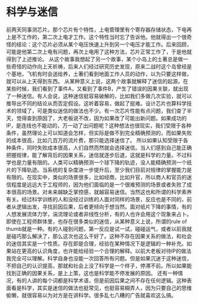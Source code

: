 # 科学与迷信
前两天同事测芯片。那个芯片有个特性，上电管理里有个寄存器存储状态，下电再上是不工作的，第二次上电才工作。这个特性当时忘了告诉他。他就得出一个很奇怪的结论：这个芯片必须从某个电压快速上升到另一个电压才能工作。后来回顾，可能是他第二次上电有问题，再次上电用了这种方法，芯片正常工作了，于是他就得到了上述推论。
从这个故事我想起了另一个故事，某个小岛上的土著总是做一些奇怪的动作向上天祈祷，后来人们经过研究历史发现，原来二战时这个岛曾经是个基地，飞机有时会送给养，土著们看到地面工作人员的动作，以为只要这样做，就可以从上天得到东西。
从某种意义上说，这两个故事就解释了迷信的起源。在某些时候，我们看到了事件A，又看到了事件B，产生了错误的因果关联，就出现了一种迷信。有人会说，这种迷信挺容易破解的，比如我们多做几次实验，就可以推导出不同的结论从而否定假设。这听着容易，做起了挺难。设计芯片也算科学技术的领域了，可是类似迷信的做法也不少。有一次芯片性能有点问题，我们查了半天，觉得查到原因了，大老板说不改，因为如果改了可能出新问题。如果成功的IP，是连线也不能动的，万一动了出问题呢？这种想法也很现实，我们受限于各种条件，虽然理论上可以知道会怎样，但实际是做不到完全精确预测的，而如果失败的成本很高，比如几百万的流片费，那只能选择迷信了。
所以如果认知受限于各种条件，同时失败成本很高，人们自然而然就会选择迷信。当人们感到自己能正确把握规律，能了解背后的因果关系，迷信就逐步后退，这就是科学的力量。不过科学也是力量有限的。人类可以精确预测一个球下降的轨迹，没人能精确预测一个纸片的下降轨迹。当系统的复杂度进一步提升后，至少我们目前对规律的掌握能力是有限的。在现实中，类似的场景很多，比如经商，比如升官，所以商人和官员的迷信程度是远远大于工程师的，因为他们面临的是一个很难预测的场景或者失败了成本很高的场景。对未来越缺乏掌控感，就越容易迷信。当然这也和所谓的科学素养有关。经过科学训练的人和没经过训练的人面对同样的场景，反应也是不同的，前者从逻辑出发，寻找前因后果，后者更倾向于想当然。面对纸片下降的事情，有的人想发展流体力学，湍流理论或者非线性分析，有的人也许会用这个现象来占卜。
即使在工程师群体里，也存在很多类似的迷信，从某种意义上说，所谓的rule of thumb就是一种。有的人碰到问题，第一反应是试一试，碰碰运气，或者以前我就是碰巧那么解决了，那么这次也这么干好了。这种不存在因果关系的做法，和社会的迷信其实是一个性质。存在即是合理，经验在某种情况下是逻辑的一种补充。如果站在更高的认识角度，也许能给经验一个合理的解释。以前大老板对待IP的做法我完全可以理解。科学自身也没能一次回答所有问题。但是如果沉迷于这种迷信，不把自己的认识提高，那就和社会上没了科学是一个样子，停滞不前。所以如果能找到正确的因果关系，是上上策，这也是科学能不停发展的原因。
还有一种情况，有的人讲的每个词都是科学术语，但是前因后果之间不存在任何逻辑。这种表面看是科学，其实是迷信的做法也挺常见，也挺容易糊弄人，因为只要自己的思维偷懒，就很容易以为对方是在讲科学。很多乱七八糟的广告就喜欢这么搞。 

